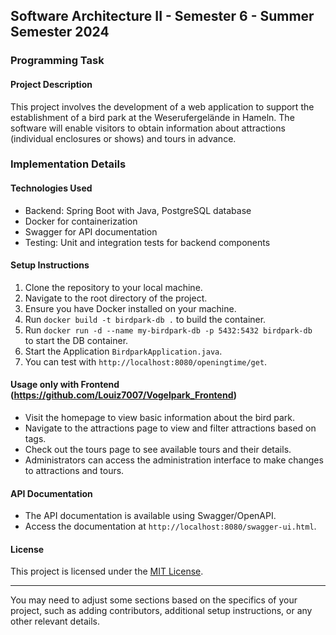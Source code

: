 ## Software Architecture II - Semester 6 - Summer Semester 2024

### Programming Task

#### Project Description
This project involves the development of a web application to support the establishment of a bird park at the Weserufergelände in Hameln. The software will enable visitors to obtain information about attractions (individual enclosures or shows) and tours in advance.

### Implementation Details

#### Technologies Used
- Backend: Spring Boot with Java, PostgreSQL database
- Docker for containerization
- Swagger for API documentation
- Testing: Unit and integration tests for backend components

#### Setup Instructions
1. Clone the repository to your local machine.
2. Navigate to the root directory of the project.
3. Ensure you have Docker installed on your machine.
4. Run `docker build -t birdpark-db .` to build the container.
5. Run `docker run -d --name my-birdpark-db -p 5432:5432 birdpark-db ` to start the DB container.
6. Start the Application `BirdparkApplication.java`.
7. You can test with `http://localhost:8080/openingtime/get`.

#### Usage only with Frontend (https://github.com/Louiz7007/Vogelpark_Frontend)
- Visit the homepage to view basic information about the bird park.
- Navigate to the attractions page to view and filter attractions based on tags.
- Check out the tours page to see available tours and their details.
- Administrators can access the administration interface to make changes to attractions and tours.

#### API Documentation
- The API documentation is available using Swagger/OpenAPI.
- Access the documentation at `http://localhost:8080/swagger-ui.html`.

#### License
This project is licensed under the [MIT License](LICENSE).

---

You may need to adjust some sections based on the specifics of your project, such as adding contributors, additional setup instructions, or any other relevant details.
